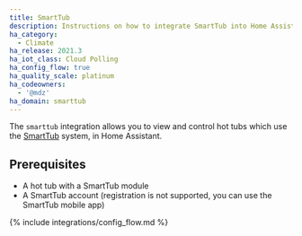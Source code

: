 ```yaml
---
title: SmartTub
description: Instructions on how to integrate SmartTub into Home Assistant.
ha_category:
  - Climate
ha_release: 2021.3
ha_iot_class: Cloud Polling
ha_config_flow: true
ha_quality_scale: platinum
ha_codeowners:
  - '@mdz'
ha_domain: smarttub
---
```


The `smarttub` integration allows you to view and control hot tubs which use the [SmartTub](https://www.jacuzzi.com/en-us/hot-tubs/owners/smarttub-system) system, in Home Assistant.

## Prerequisites

- A hot tub with a SmartTub module
- A SmartTub account (registration is not supported, you can use the SmartTub mobile app)

{% include integrations/config_flow.md %}
